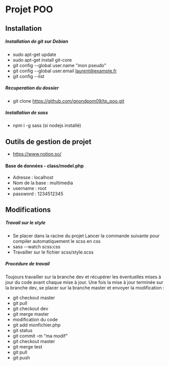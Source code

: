 # Projet POO

## Installation
##### Installation de git sur Debian
* sudo apt-get update
* sudo apt-get install git-core
* git config --global user.name "mon pseudo"
* git config --global user.email laurent@example.fr
* git config --list
##### Recuperation du dossier
* git clone https://github.com/gnondpom09/tp_poo.git
##### Installation de sass
* npm i -g sass (si nodejs installé)
## Outils de gestion de projet
* https://www.notion.so/
#### Base de données - class/model.php
* Adresse : localhost
* Nom de la base : multimedia
* username : root
* password : 1234512345
## Modifications
##### Travail sur le style
* Se placer dans la racine du projet
Lancer la commande suivante pour compiler automatiquement le scss en css
* sass --watch scss:css
* Travailler sur le fichier scss/style.scss
##### Procédure de travail
Toujours travailler sur la branche dev et récupérer les éventuelles mises à jour du code avant chaque mise à jour.
Une fois la mise à jour terminée sur la branche dev, se placer sur la branche master et envoyer la modification :
* git checkout master 
* git pull
* git checkout dev
* git merge master
* modification du code
* git add monfichier.php
* git status
* git commit -m "ma modif"
* git checkout master 
* git merge test
* git pull 
* git push


